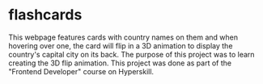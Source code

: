 # flashcards
This webpage features cards with country names on them and when hovering over one, the card will flip in a 3D animation to display the country's capital city on its back. The purpose of this project was to learn creating the 3D flip animation. This project was done as part of the "Frontend Developer" course on Hyperskill.
